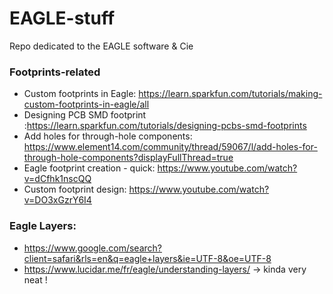 # EAGLE-stuff
Repo dedicated to the EAGLE software &amp; Cie

### Footprints-related
- Custom footprints in Eagle: https://learn.sparkfun.com/tutorials/making-custom-footprints-in-eagle/all
- Designing PCB SMD footprint :https://learn.sparkfun.com/tutorials/designing-pcbs-smd-footprints
- Add holes for through-hole components: https://www.element14.com/community/thread/59067/l/add-holes-for-through-hole-components?displayFullThread=true
- Eagle footprint creation - quick: https://www.youtube.com/watch?v=dCfhk1nscQQ
- Custom footprint design: https://www.youtube.com/watch?v=DO3xGzrY6I4

### Eagle Layers:
- https://www.google.com/search?client=safari&rls=en&q=eagle+layers&ie=UTF-8&oe=UTF-8
- https://www.lucidar.me/fr/eagle/understanding-layers/ -> kinda very neat !
